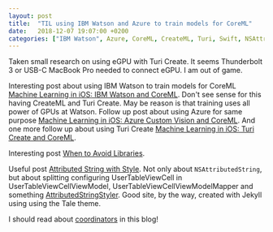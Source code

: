 ```yaml
---
layout: post
title:  "TIL using IBM Watson and Azure to train models for CoreML"
date:   2018-12-07 19:07:00 +0200
categories: ["IBM Watson", Azure, CoreML, CreateML, Turi, Swift, NSAttributedString]
---
```

Taken small research on using eGPU with Turi Create. It seems Thunderbolt 3 or USB-C MacBook Pro needed to connect eGPU. I am out of game.

Interesting post about using IBM Watson to train models for CoreML [Machine Learning in iOS: IBM Watson and CoreML](https://medium.com/flawless-app-stories/detecting-avengers-superheroes-in-your-ios-app-with-ibm-watson-and-coreml-fe38e493a4d1). Don't see sense for this having CreateML and Turi Create. May be reason is that training uses all power of GPUs at Watson. Follow up post about using Azure for same purpose [Machine Learning in iOS: Azure Custom Vision and CoreML](https://medium.com/flawless-app-stories/machine-learning-in-ios-azure-custom-vision-and-coreml-645e93f35eee). And one more follow up about using Turi Create [Machine Learning in iOS: Turi Create and CoreML](https://medium.com/flawless-app-stories/machine-learning-in-ios-turi-create-and-coreml-5ddce0dc8e26).

Interesting post [When to Avoid Libraries](https://sandofsky.com/blog/third-party-libraries.html?utm_campaign=iOS%2BDev%2BWeekly&utm_medium=web&utm_source=iOS%2BDev%2BWeekly%2BIssue%2B380).

Useful post [Attributed String with Style](https://felginep.github.io/2018-11-23/attributed-string-with-style?utm_campaign=iOS%2BDev%2BWeekly&utm_medium=web&utm_source=iOS%2BDev%2BWeekly%2BIssue%2B380). Not only about `NSAttributedString`, but about splitting configuring UserTableViewCell in UserTableViewCellViewModel, UserTableViewCellViewModelMapper and something [AttributedStringStyler](https://github.com/felginep/AttributedStringStyle). Good site, by the way, created with Jekyll using using the Tale theme. 

I should read about [coordinators](https://felginep.github.io/2017-09-14/coordinators-and-back-button) in this blog!
